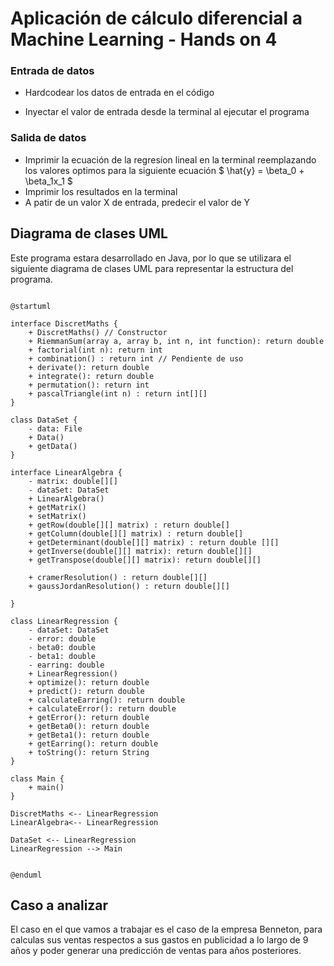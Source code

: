 # Aplicación de cálculo diferencial a Machine Learning - Hands on 4

### Entrada de datos

- Hardcodear los datos de entrada en el código

- Inyectar el valor de entrada desde la terminal al ejecutar el programa



### Salida de datos

- Imprimir la ecuación de la regresíon lineal en la terminal reemplazando los valores optimos para la siguiente ecuación $ \hat{y} = \beta_0 + \beta_1x_1 $
- Imprimir los resultados en la terminal
- A patir de un valor X de entrada, predecir el valor de Y


## Diagrama de clases UML

Este programa estara desarrollado en Java, por lo que se utilizara el siguiente diagrama de clases UML para representar la estructura del programa.

```plantuml

@startuml

interface DiscretMaths {
    + DiscretMaths() // Constructor
    + RiemmanSum(array a, array b, int n, int function): return double
    + factorial(int n): return int
    + combination() : return int // Pendiente de uso
    + derivate(): return double
    + integrate(): return double
    + permutation(): return int
    + pascalTriangle(int n) : return int[][]
}

class DataSet {
    - data: File
    + Data()
    + getData()
}

interface LinearAlgebra {
    - matrix: double[][]
    - dataSet: DataSet
    + LinearAlgebra()
    + getMatrix()
    + setMatrix()
    + getRow(double[][] matrix) : return double[]
    + getColumn(double[][] matrix) : return double[]
    + getDeterminant(double[][] matrix) : return double [][]
    + getInverse(double[][] matrix): return double[][]
    + getTranspose(double[][] matrix): return double[][]

    + cramerResolution() : return double[][]
    + gaussJordanResolution() : return double[][]

}

class LinearRegression {
    - dataSet: DataSet
    - error: double
    - beta0: double
    - beta1: double
    - earring: double
    + LinearRegression()
    + optimize(): return double
    + predict(): return double
    + calculateEarring(): return double
    + calculateError(): return double
    + getError(): return double
    + getBeta0(): return double
    + getBeta1(): return double
    + getEarring(): return double
    + toString(): return String
}

class Main {
    + main()
}

DiscretMaths <-- LinearRegression
LinearAlgebra<-- LinearRegression

DataSet <-- LinearRegression
LinearRegression --> Main


@enduml
```

## Caso a analizar

El caso en el que vamos a trabajar es el caso de la empresa Benneton, para calculas sus ventas respectos a sus gastos en publicidad a lo largo de 9 años y poder generar una predicción de ventas para años posteriores.